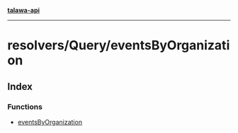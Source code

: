 [**talawa-api**](../../../README.md)

***

# resolvers/Query/eventsByOrganization

## Index

### Functions

- [eventsByOrganization](functions/eventsByOrganization.md)
